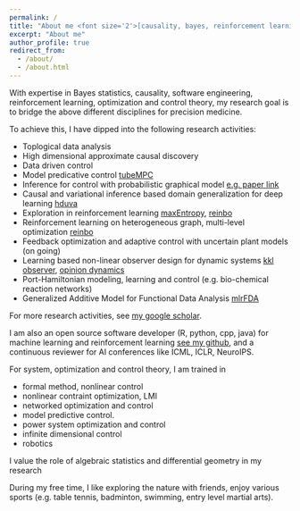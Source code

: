 ```yaml
---
permalink: /
title: "About me <font size='2'>[causality, bayes, reinforcement learning, optimization and control]<font>"
excerpt: "About me"
author_profile: true
redirect_from: 
  - /about/
  - /about.html
---
```


With expertise in Bayes statistics, causality, software engineering, reinforcement learning, optimization and control theory, my research goal is to bridge the above different disciplines for precision medicine. 
  
To achieve this, I have dipped into the following research activities:

- Toplogical data analysis 
- High dimensional approximate causal discovery
- Data driven control
- Model predicative control [tubeMPC](https://github.com/smilesun/tube_mpc)
- Inference for control with probabilistic graphical model [e.g. paper link](https://ieeexplore.ieee.org/document/9003114)
- Causal and variational inference based domain generalization for deep learning [hduva](https://arxiv.org/pdf/2101.09436.pdf)
- Exploration in reinforcement learning [maxEntropy](http://proceedings.mlr.press/v97/zhao19d/zhao19d.pdf), [reinbo](https://link.springer.com/chapter/10.1007/978-3-030-43823-4_7)
- Reinforcement learning on heterogeneous graph, multi-level optimization [reinbo](https://link.springer.com/chapter/10.1007/978-3-030-43823-4_7)
- Feedback optimization and adaptive control with uncertain plant models (on going)
- Learning based non-linear observer design for dynamic systems [kkl observer](https://arxiv.org/pdf/2210.01476.pdf), [opinion dynamics](https://people.kth.se/~kallej/papers/network_ifac23xing.pdf)
- Port-Hamiltonian modeling, learning and control (e.g. bio-chemical reaction networks)
- Generalized Additive Model for Functional Data Analysis [mlrFDA](https://arxiv.org/pdf/1911.07511.pdf)

For more research activities, see [my google scholar](https://scholar.google.de/citations?user=FnWKUqYAAAAJ&hl=en).

I am also an open source software developer (R, python, cpp, java) for machine learning and reinforcement learning [see my github](https://github.com/smilesun), and a continuous reviewer for AI conferences like ICML, ICLR, NeuroIPS.

For system, optimization and control theory, I am trained in 
  - formal method, nonlinear control
  - nonlinear contraint optimization, LMI
  - networked optimization and control
  - model predictive control.
  - power system optimization and control
  - infinite dimensional control
  - robotics
  
I value the role of algebraic statistics and differential geometry in my research 

During my free time, I like exploring the nature with friends, enjoy various sports (e.g. table tennis, badminton, swimming, entry level martial arts).

